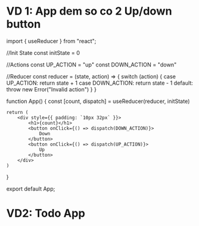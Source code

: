 # VD 1: App dem so co 2 Up/down button

import { useReducer } from "react";

//Init State
const initState = 0

//Actions
const UP_ACTION = "up"
const DOWN_ACTION = "down"

//Reducer
const reducer = (state, action) => {
    switch (action) {
        case UP_ACTION:
            return state + 1
        case DOWN_ACTION:
            return state - 1
        default:
            throw new Error("Invalid action")
    }
}

function App() {
    const [count, dispatch] = useReducer(reducer, initState)

    return (
        <div style={{ padding: `10px 32px` }}>
            <h1>{count}</h1>
            <button onClick={() => dispatch(DOWN_ACTION)}>
                Down
            </button>
            <button onClick={() => dispatch(UP_ACTION)}>
                Up
            </button>
        </div>
    )
}

export default App;

# VD2: Todo App

